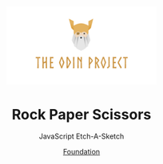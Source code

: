 <div align="center">
<a href="https://theodinproject.com/"><img src="https://github.com/yousefelassal/odin-recipes/blob/main/images/top%20logo.png?raw=true" width="300px" height="auto"></a>
<h1>Rock Paper Scissors</h1>
<p>JavaScript Etch-A-Sketch</p>
<p><a href="https://www.theodinproject.com/paths/foundations/courses/foundations">Foundation</a></p>
</div>
